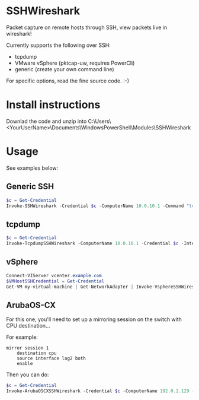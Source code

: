 # SSHWireshark
Packet capture on remote hosts through SSH, view packets live in wireshark!

Currently supports the following over SSH:

- tcpdump
- VMware vSphere (pktcap-uw, requires PowerCli)
- generic (create your own command line)

For specific options, read the fine source code. :-)

# Install instructions

Downlad the code and unzip into C:\Users\\\<YourUserName\>\\Documents\WindowsPowerShell\Modules\SSHWireshark

# Usage

See examples below:

## Generic SSH

```powershell
$c = Get-Credential
Invoke-SSHWireshark -Credential $c -ComputerName 10.0.10.1 -Command "tcpdump -Un -i em0_vlan10 -w -"
```

## tcpdump

```powershell
$c = Get-Credential
Invoke-TcpdumpSSHWireshark -ComputerName 10.0.10.1 -Credential $c -Interface em0_vlan10 -Expression "host 10.0.10.17"
```

## vSphere

```powershell
Connect-VIServer vcenter.example.com
$VMHostSSHCredential = Get-Credential
Get-VM my-virtual-machine | Get-NetworkAdapter | Invoke-VsphereSSHWireshark -Credential $VMHostSSHCredential
```

## ArubaOS-CX

For this one, you'll need to set up a mirroring session on the switch with CPU destination...

For example:

```
mirror session 1
    destination cpu
    source interface lag2 both
    enable
```

Then you can do:

```powershell
$c = Get-Credential
Invoke-ArubaOSCXSSHWireshark -Credential $c -ComputerName 192.0.2.129 -Expression icmp
```
